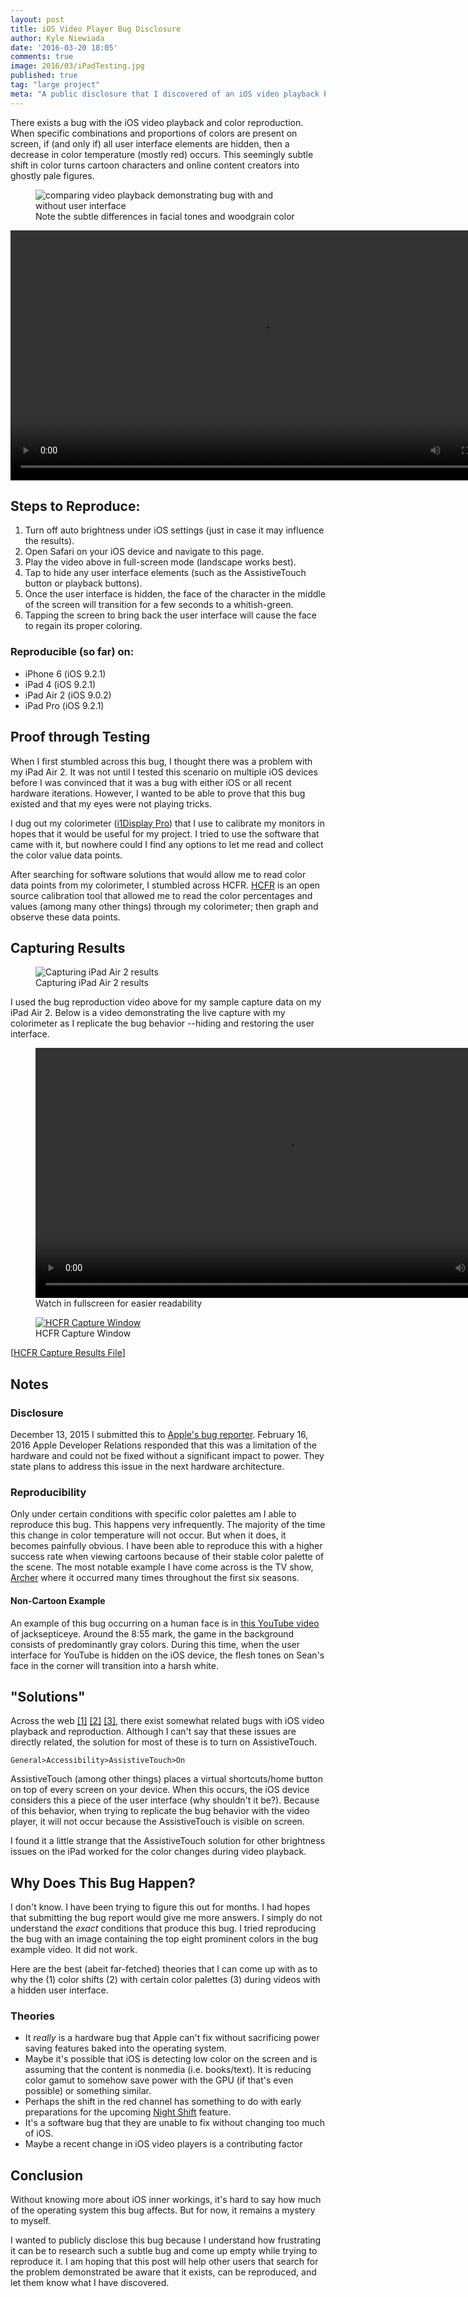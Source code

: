 ```yaml
---
layout: post
title: iOS Video Player Bug Disclosure
author: Kyle Niewiada
date: '2016-03-20 18:05'
comments: true
image: 2016/03/iPadTesting.jpg
published: true
tag: "large project"
meta: "A public disclosure that I discovered of an iOS video playback bug that decreases red and becomes washed out when user interface elements are hidden"
---
```


There exists a bug with the iOS video playback and color reproduction. When specific combinations and proportions of colors are present on screen, if (and only if) all user interface elements are hidden, then a decrease in color temperature (mostly red) occurs. This seemingly subtle shift in color turns cartoon characters and online content creators into ghostly pale figures.

<figure>
  <img src='/assets/img/2016/03/comparison.jpg' alt="comparing video playback demonstrating bug with and without user interface">
  <figcaption>Note the subtle differences in facial tones and woodgrain color</figcaption>
</figure>

<video width="800" controls loop>
  <source src="/assets/files/2016/03/bug_example.mp4" type="video/mp4" />
  Your browser does not support the video tag.
</video>

## Steps to Reproduce:

1. Turn off auto brightness under iOS settings (just in case it may influence the results).
2. Open Safari on your iOS device and navigate to this page.
3. Play the video above in full-screen mode (landscape works best).
4. Tap to hide any user interface elements (such as the AssistiveTouch button or  playback buttons).
5. Once the user interface is hidden, the face of the character in the middle of the screen will transition for a few seconds to a whitish-green.
6. Tapping the screen to bring back the user interface will cause the face to regain its proper coloring.

### Reproducible (so far) on:

- iPhone 6 (iOS 9.2.1)
- iPad 4 (iOS 9.2.1)
- iPad Air 2 (iOS 9.0.2)
- iPad Pro (iOS 9.2.1)

## Proof through Testing

When I first stumbled across this bug, I thought there was a problem with my iPad Air 2. It was not until I tested this scenario on multiple iOS devices before I was convinced that it was a bug with either iOS or all recent hardware iterations. However, I wanted to be able to prove that this bug existed and that my eyes were not playing tricks.

I dug out my colorimeter ([i1Display Pro](http://www.xrite.com/i1display-pro)) that I use to calibrate my monitors in hopes that it would be useful for my project. I tried to use the software that came with it, but nowhere could I find any options to let me read and collect the color value data points.

After searching for software solutions that would allow me to read color data points from my colorimeter, I stumbled across HCFR. [HCFR](https://sourceforge.net/projects/hcfr/) is an open source calibration tool that allowed me to read the color percentages and values (among many other things) through my colorimeter; then graph and observe these data points.

## Capturing Results

<figure>
  <img src='/assets/img/2016/03/iPadTesting2.jpg' alt="Capturing iPad Air 2 results">
  <figcaption>Capturing iPad Air 2 results</figcaption>
</figure>

I used the bug reproduction video above for my sample capture data on my iPad Air 2. Below is a video demonstrating the live capture with my colorimeter as I replicate the bug behavior --hiding and restoring the user interface.

<figure>
  <video width="800" controls autoplay loop>
    <source src="/assets/files/2016/03/graphs.mp4" type="video/mp4" />
    Your browser does not support the video tag.
  </video>
  <figcaption>Watch in fullscreen for easier readability</figcaption>
</figure>

<figure>
  <a href="/assets/img/2016/03/capture_large.jpg" alt="HCFR Capture Window" title="click to view larger image" target="\_blank">
    <img src='/assets/img/2016/03/capture_small.jpg' alt="HCFR Capture Window">
  </a>
  <figcaption>HCFR Capture Window</figcaption>
</figure>

\[[HCFR Capture Results File](/assets/files/2016/03/ColorMeasures1.chc)]

## Notes

### Disclosure
December 13, 2015 I submitted this to [Apple's bug reporter]( https://bugreport.apple.com/). February 16, 2016 Apple Developer Relations responded that this was a limitation of the hardware and could not be fixed without a significant impact to power. They state plans to address this issue in the next hardware architecture.

### Reproducibility

Only under certain conditions with specific color palettes am I able to reproduce this bug. This happens very infrequently. The majority of the time this change in color temperature will not occur. But when it does, it becomes painfully obvious. I have been able to reproduce this with a higher success rate when viewing cartoons because of their stable color palette of the scene. The most notable example I have come across is the TV show, [Archer](https://en.wikipedia.org/wiki/Archer_\(TV_series\)) where it occurred many times throughout the first six seasons.

#### Non-Cartoon Example

An example of this bug occurring on a human face is in [this YouTube video]( https://youtu.be/utWQW_TF4ZY?t=535
) of jacksepticeye. Around the 8:55 mark, the game in the background consists of predominantly gray colors. During this time, when the user interface for YouTube is hidden on the iOS device, the flesh tones on Sean's face in the corner will transition into a harsh white.

## "Solutions"

Across the web [\[1\]](https://www.reddit.com/r/ipad/comments/2w84cw/) [\[2\]](https://discussions.apple.com/thread/4581841) [\[3\]]( https://discussions.apple.com/thread/3822777), there exist somewhat related bugs with iOS video playback and reproduction. Although I can't say that these issues are directly related, the solution for most of these is to turn on AssistiveTouch.

`General>Accessibility>AssistiveTouch>On`

AssistiveTouch (among other things) places a virtual shortcuts/home button on top of every screen on your device. When this occurs, the iOS device considers this a piece of the user interface (why shouldn't it be?). Because of this behavior, when trying to replicate the bug behavior with the video player, it will not occur because the AssistiveTouch is visible on screen.

I found it a little strange that the AssistiveTouch solution for other brightness issues on the iPad worked for the color changes during video playback.

## Why Does This Bug Happen?

I don't know. I have been trying to figure this out for months. I had hopes that submitting the bug report would give me more answers. I simply do not understand  the *exact* conditions that produce this bug. I tried reproducing the bug with an image containing the top eight prominent colors in the bug example video. It did not work.

Here are the best (abeit far-fetched) theories that I can come up with as to why the (1) color shifts (2) with certain color palettes (3) during videos with a hidden user interface.

### Theories
- It *really* is a hardware bug that Apple can't fix without sacrificing power saving features baked into the operating system.
- Maybe it's possible that iOS is detecting low color on the screen and is assuming that the content is nonmedia (i.e. books/text). It is reducing color gamut to somehow save power with the GPU (if that's even possible) or something similar.
- Perhaps the shift in the red channel has something to do with early preparations for the upcoming [Night Shift](http://www.macrumors.com/how-to/use-ios-9-3-night-shift-mode/) feature.
- It's a software bug that they are unable to fix without changing too much of iOS.
- Maybe a recent change in iOS video players is a contributing factor

## Conclusion

Without knowing more about iOS inner workings, it's hard to say how much of the operating system this bug affects. But for now, it remains a mystery to myself.

I wanted to publicly disclose this bug because I understand how frustrating it can be to research such a subtle bug and come up empty while trying to reproduce it. I am hoping that this post will help other users that search for the problem demonstrated be aware that it exists, can be reproduced, and let them know what I have discovered.
